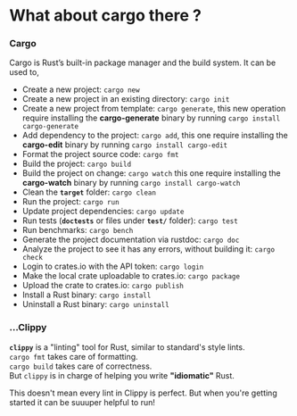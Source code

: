 # What about cargo there ?

### **Cargo**

Cargo is Rust’s built-in package manager and the build system. It can be used to,

* Create a new project: `cargo new`
* Create a new project in an existing directory: `cargo init`
* Create a new project from template: `cargo generate`, this new operation require installing the
                                       **cargo-generate** binary by running `cargo install cargo-generate`
* Add dependency to the project: `cargo add`, this one require installing the
                                 **cargo-edit** binary by running `cargo install cargo-edit`
* Format the project source code: `cargo fmt`
* Build the project: `cargo build`
* Build the project on change: `cargo watch` this one require installing the
                               **cargo-watch** binary by running `cargo install cargo-watch`
* Clean the **`target`** folder: `cargo clean`
* Run the project: `cargo run`
* Update project dependencies: `cargo update`
* Run tests (**`doctests`** or files under **`test/`** folder): `cargo test`
* Run benchmarks: `cargo bench`
* Generate the project documentation via rustdoc: `cargo doc`
* Analyze the project to see it has any errors, without building it: `cargo check`
* Login to crates.io with the API token: `cargo login`
* Make the local crate uploadable to crates.io: `cargo package`
* Upload the crate to crates.io: `cargo publish`
* Install a Rust binary: `cargo install`
* Uninstall a Rust binary: `cargo uninstall`


### **...Clippy**
**`clippy`** is a "linting" tool for Rust, similar to standard's style lints.  
`cargo fmt` takes care of formatting.  
`cargo build` takes care of correctness.  
 But `clippy` is in charge of helping you write **"idiomatic"** Rust.

This doesn't mean every lint in Clippy is perfect. But when you're getting started it can be suuuper helpful to run!